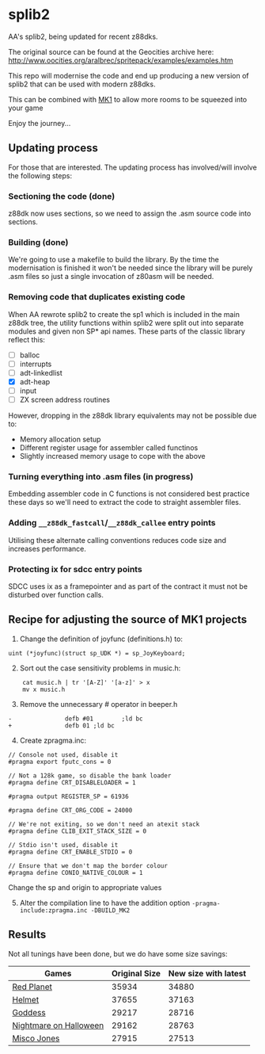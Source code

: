 # splib2

AA's splib2, being updated for recent z88dks.

The original source can be found at the Geocities archive here: http://www.oocities.org/aralbrec/spritepack/examples/examples.htm

This repo will modernise the code and end up producing a new version of splib2 that can
be used with modern z88dks.

This can be combined with [MK1](https://github.com/mojontwins/MK1/) to allow more rooms to be squeezed into your game

Enjoy the journey...


## Updating process

For those that are interested. The updating process has involved/will involve the following
steps:

### Sectioning the code (done)

z88dk now uses sections, so we need to assign the .asm source code into sections.

### Building (done)

We're going to use a makefile to build the library. By the time the modernisation is 
finished it won't be needed since the library will be purely .asm files so just
a single invocation of z80asm will be needed.

### Removing code that duplicates existing code

When AA rewrote splib2 to create the sp1 which is included in the main z88dk tree, the
utility functions within splib2 were split out into separate modules and given
non SP* api names. These parts of the classic library reflect this:

* [ ] balloc
* [ ] interrupts
* [ ] adt-linkedlist
* [x] adt-heap
* [ ] input
* [ ] ZX screen address routines

However, dropping in the z88dk library equivalents may not be possible due to:

* Memory allocation setup
* Different register usage for assembler called functinos
* Slightly increased memory usage to cope with the above

### Turning everything into .asm files (in progress)

Embedding assembler code in C functions is not considered best practice these days so
we'll need to extract the code to straight assembler files.

### Adding `__z88dk_fastcall`/`__z88dk_callee` entry points

Utilising these alternate calling conventions reduces code size and increases performance.

### Protecting ix for sdcc entry points

SDCC uses ix as a framepointer and as part of the contract it must not be disturbed
over function calls. 


## Recipe for adjusting the source of MK1 projects

1. Change the definition of joyfunc (definitions.h) to:

````
uint (*joyfunc)(struct sp_UDK *) = sp_JoyKeyboard;
````

2. Sort out the case sensitivity problems in music.h:

````
    cat music.h | tr '[A-Z]' '[a-z]' > x
    mv x music.h
````

3. Remove the unnecessary # operator in beeper.h

````
-               defb #01        ;ld bc
+               defb 01 ;ld bc
````

4. Create zpragma.inc:

````
// Console not used, disable it
#pragma export fputc_cons = 0

// Not a 128k game, so disable the bank loader
#pragma define CRT_DISABLELOADER = 1

#pragma output REGISTER_SP = 61936

#pragma define CRT_ORG_CODE = 24000

// We're not exiting, so we don't need an atexit stack
#pragma define CLIB_EXIT_STACK_SIZE = 0

// Stdio isn't used, disable it
#pragma define CRT_ENABLE_STDIO = 0

// Ensure that we don't map the border colour
#pragma define CONIO_NATIVE_COLOUR = 1
````

Change the sp and origin to appropriate values

5. Alter the compilation line to have the addition option `-pragma-include:zpragma.inc -DBUILD_MK2`

## Results

Not all tunings have been done, but we do have some size savings:

| Games | Original Size | New size with latest |
|-|-|-|
| [Red Planet](https://spectrumcomputing.co.uk/index.php?cat=96&id=30231) | 35934 | 34880 |
| [Helmet](https://github.com/mojontwins/MK1/tree/master/examples/helmet) | 37655 | 37163 |
| [Goddess](https://github.com/mojontwins/MK1/tree/master/examples/goddess)| 29217 | 28716 |
| [Nightmare on Halloween](https://github.com/mojontwins/MK1/tree/master/contrib/nightmare_on_halloween) | 29162 | 28763 |
| [Misco Jones](https://github.com/mojontwins/MK1/tree/master/contrib/misco_jones) | 27915 | 27513 |




